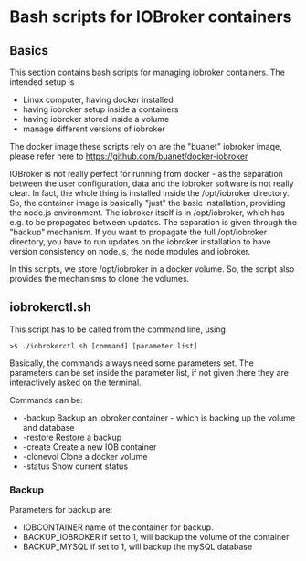 # Bash scripts for IOBroker containers

## Basics

This section contains bash scripts for managing iobroker containers. The intended setup is

- Linux computer, having docker installed
- having iobroker setup inside a containers
- having iobroker stored inside a volume
- manage different versions of iobroker

The docker image these scripts rely on are the "buanet" iobroker image, please refer here to https://github.com/buanet/docker-iobroker

IOBroker is not really perfect for running from docker - as the separation between the user configuration, data and
the iobroker software is not really clear. In fact, the whole thing is installed inside the
/opt/iobroker
directory.
So, the container image is basically "just" the basic installation, providing the node.js environment.
The iobroker itself is in /opt/iobroker, which has e.g. to be propagated between updates. The separation is given
through the "backup" mechanism.
If you want to propagate the full /opt/iobroker directory, you have to run updates on the iobroker installation to
have version consistency on node.js, the node modules and iobroker.

In this scripts, we store /opt/iobroker in a docker volume. So, the script also provides the mechanisms to clone
the volumes.

## iobrokerctl.sh

This script has to be called from the command line, using

```
>$ ./iobrokerctl.sh [command] [parameter list]
```

Basically, the commands always need some parameters set. The parameters can be set inside the parameter list,
if not given there they are interactively asked on the terminal.

Commands can be:
- -backup Backup an iobroker container - which is backing up the volume and database
- -restore Restore a backup
- -create Create a new IOB container
- -clonevol Clone a docker volume
- -status Show current status

### Backup

Parameters for backup are:
- IOBCONTAINER  name of the container for backup.
- BACKUP_IOBROKER if set to 1, will backup the volume of the container
- BACKUP_MYSQL  if set to 1, will backup the mySQL database



